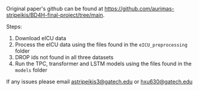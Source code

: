 Original paper's github can be found at https://github.com/aurimas-stripeikis/BD4H-final-project/tree/main.

Steps:
1) Download eICU data
2) Process the eICU data using the files found in the `eICU_preprocessing` folder
3) DROP ids not found in all three datasets
4) Run the TPC, transformer and LSTM models using the files found in the `models` folder

If any issues please email astripeikis3@gatech.edu or hxu630@gatech.edu
